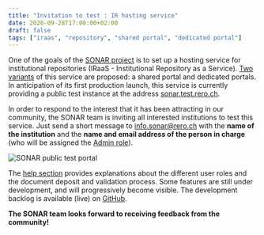 ```yaml
---
title: "Invitation to test : IR hosting service"
date: 2020-09-28T17:00:00+02:00
draft: false
tags: ["iraas", "repository", "shared portal", "dedicated portal"]
---
```


One of the goals of the [SONAR project](https://sonar.ch/) is to set up a hosting service for institutional repositories (IRaaS - Institutional Repository as a Service). [Two variants](https://sonar.ch/iraas/) of this service are proposed: a shared portal and dedicated portals. In anticipation of its first production launch, this service is currently providing a public test instance at the address [sonar.test.rero.ch](https://sonar.test.rero.ch).

<!--more-->

In order to respond to the interest that it has been attracting in our community, the SONAR team is inviting all interested institutions to test this service. Just send a short message to [info.sonar@rero.ch](mailto:info.sonar@rero.ch) with the **name of the institution** and the **name and email address of the person in charge** (who will be assigned the [Admin role](https://sonar.test.rero.ch/help/user_roles/)).


<img class="image fit" src="/images/invitation-to-test.png" alt="SONAR public test portal" title="SONAR public test portal" >


The [help section](https://sonar.test.rero.ch/help/) provides explanations about the different user roles and the document deposit and validation process. Some features are still under development, and will progressively become visible. The development backlog is available (live) on [GitHub](https://github.com/orgs/rero/projects/4).

**The SONAR team looks forward to receiving feedback from the community!**
